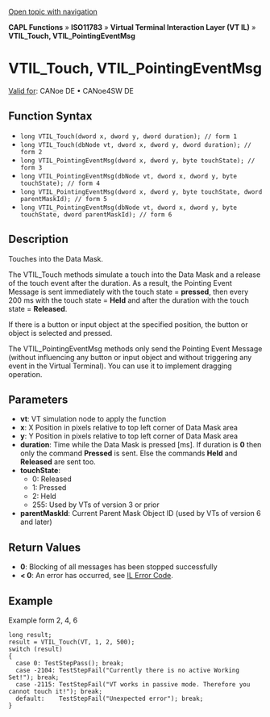 [Open topic with navigation](../../../../../../CANoeDEFamily.htm#Topics/CAPLFunctions/ISO11783/ISOInteractionLayerVT/Functions/CAPLfunctionIso11783VTILTouch.md)

**CAPL Functions** » **ISO11783** » **Virtual Terminal Interaction Layer (VT IL)** » **VTIL_Touch, VTIL_PointingEventMsg**

# VTIL_Touch, VTIL_PointingEventMsg

[Valid for](../../../../Shared/FeatureAvailability.md): CANoe DE • CANoe4SW DE

## Function Syntax

- `long VTIL_Touch(dword x, dword y, dword duration); // form 1`
- `long VTIL_Touch(dbNode vt, dword x, dword y, dword duration); // form 2`
- `long VTIL_PointingEventMsg(dword x, dword y, byte touchState); // form 3`
- `long VTIL_PointingEventMsg(dbNode vt, dword x, dword y, byte touchState); // form 4`
- `long VTIL_PointingEventMsg(dword x, dword y, byte touchState, dword parentMaskId); // form 5`
- `long VTIL_PointingEventMsg(dbNode vt, dword x, dword y, byte touchState, dword parentMaskId); // form 6`

## Description

Touches into the Data Mask.

The VTIL_Touch methods simulate a touch into the Data Mask and a release of the touch event after the duration. As a result, the Pointing Event Message is sent immediately with the touch state = **pressed**, then every 200 ms with the touch state = **Held** and after the duration with the touch state = **Released**.

If there is a button or input object at the specified position, the button or object is selected and pressed.

The VTIL_PointingEventMsg methods only send the Pointing Event Message (without influencing any button or input object and without triggering any event in the Virtual Terminal). You can use it to implement dragging operation.

## Parameters

- **vt**: VT simulation node to apply the function
- **x**: X Position in pixels relative to top left corner of Data Mask area
- **y**: Y Position in pixels relative to top left corner of Data Mask area
- **duration**: Time while the Data Mask is pressed [ms]. If duration is **0** then only the command **Pressed** is sent. Else the commands **Held** and **Released** are sent too.
- **touchState**:
  - 0: Released
  - 1: Pressed
  - 2: Held
  - 255: Used by VTs of version 3 or prior
- **parentMaskId**: Current Parent Mask Object ID (used by VTs of version 6 and later)

## Return Values

- **0**: Blocking of all messages has been stopped successfully
- **< 0**: An error has occurred, see [IL Error Code](../../../CAPLfunctionsISOj1939ErrorCodes.md).

## Example

Example form 2, 4, 6

```plaintext
long result;
result = VTIL_Touch(VT, 1, 2, 500);
switch (result)
{
  case 0: TestStepPass(); break;
  case -2104: TestStepFail("Currently there is no active Working Set!"); break;
  case -2115: TestStepFail("VT works in passive mode. Therefore you cannot touch it!"); break;
  default:    TestStepFail("Unexpected error"); break;
}
```
